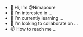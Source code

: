 - 👋 Hi, I’m @Nimapoure
- 👀 I’m interested in ...
- 🌱 I’m currently learning ...
- 💞️ I’m looking to collaborate on ...
- 📫 How to reach me ...

<!---
Nimapoure/Nimapoure is a ✨ special ✨ repository because its `README.md` (this file) appears on your GitHub profile.
You can click the Preview link to take a look at your changes.
--->
